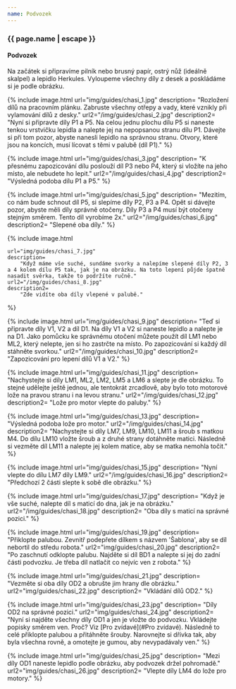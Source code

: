 ```yaml
---
name: Podvozek
---
```

### {{ page.name | escape }}

#### Podvozek

Na začátek si připravíme pilník nebo brusný papír, ostrý nůž (ideálně skalpel) a lepidlo Herkules. Vyloupeme všechny díly z desek a poskládáme si je podle obrázku.

{% include image.html 
    url="img/guides/chasi_1.jpg" 
    description=
        "Rozložení dílů na pracovním plánku. Zabruste všechny otřepy a vady, které vznikly při vylamování dílů z desky."
    url2="/img/guides/chasi_2.jpg" 
    description2=
        "Nyní si připravte díly P1 a P5. Na celou jednu plochu dílu P5 si naneste tenkou vrstvičku lepidla a nalepte jej na nepopsanou stranu dílu P1. Dávejte si při tom pozor, abyste nanesli lepidlo na správnou stranu. Otvory, které jsou na koncích, musí lícovat s těmi v palubě (díl P1)."
%}

{% include image.html 
    url="img/guides/chasi_3.jpg" 
    description=
        "K přesnému zapozicování dílu poslouží díl P3 nebo P4, který si vložíte na jeho místo, ale nebudete ho lepit."
    url2="/img/guides/chasi_4.jpg" 
    description2=
        "Výsledná podoba dílu P1 a P5."
%}

{% include image.html
    url="img/guides/chasi_5.jpg" 
    description=
        "Mezitím, co nám bude schnout díl P5, si slepíme díly P2, P3 a P4. Opět si dávejte pozor, abyste měli díly správně otočeny. Díly P3 a P4 musí být otočeny stejným směrem. Tento díl vyrobíme 2x."
    url2="/img/guides/chasi_6.jpg" 
    description2=
        "Slepené oba díly."
%}

{% include image.html 
    
    url="img/guides/chasi_7.jpg" 
    description=
        "Když máme vše suché, sundáme svorky a nalepíme slepené díly P2, 3 a 4 kolem dílu P5 tak, jak je na obrázku. Na toto lepení půjde špatně nasadit svěrka, takže to podržíte ručně."
    url2="/img/guides/chasi_8.jpg" 
    description2=
        "Zde vidíte oba díly vlepené v palubě."
%}

{% include image.html 
    url="img/guides/chasi_9.jpg" 
    description=
        "Teď si připravte díly V1, V2 a díl D1. Na díly V1 a V2 si naneste lepidlo a nalepte je na D1. Jako pomůcku ke správnému otočení můžete použít díl LM1 nebo ML2, který nelepte, jen si ho zastrčte na místo. Po zapozicování si každý díl stáhněte svorkou."
    url2="/img/guides/chasi_10.jpg" 
    description2=
        "Zapozicování pro lepení dílů V1 a V2."
%}

{% include image.html 
    url="img/guides/chasi_11.jpg" 
    description=
        "Nachystejte si díly LM1, ML2, LM2, LM5 a LM6 a slepte je dle obrázku. To stejné udělejte ještě jednou, ale tentokrát zrcadlově, aby bylo toto motorové lože na pravou stranu i na levou stranu."
    url2="/img/guides/chasi_12.jpg" 
    description2=
        "Lože pro motor vlepte do paluby."
%}

{% include image.html 
    url="img/guides/chasi_13.jpg" 
    description=
        "Výsledná podoba lože pro motor."
    url2="/img/guides/chasi_14.jpg" 
    description2=
        "Nachystejte si díly LM7, LM9, LM10, LM11 a šroub s matkou M4. Do dílu LM10 vložte šroub a z druhé strany dotáhněte matici. Následně si vezměte díl LM11 a nalepte jej kolem matice, aby se matka nemohla točit."
%}

{% include image.html 
    url="img/guides/chasi_15.jpg" 
    description=
        "Nyní vlepte do dílu LM7 díly LM9."
    url2="/img/guides/chasi_16.jpg" 
    description2=
        "Předchozí 2 části slepte k sobě dle obrázku."
%}

{% include image.html 
    url="img/guides/chasi_17.jpg" 
    description=
        "Když je vše suché, nalepte díl s maticí do dna, jak je na obrázku."
    url2="/img/guides/chasi_18.jpg" 
    description2=
        "Oba díly s maticí na správné pozici."
%}

{% include image.html 
    url="img/guides/chasi_19.jpg" 
    description=
        "Přiklopte palubou. Zevnitř podepřete dílkem s názvem 'Šablona', aby se díl nebortil do středu robota."
    url2="img/guides/chasi_20.jpg" 
    description2=
        "Po zaschnutí odklopte palubu. Najděte si díl BD1 a nalepte si jej do zadní části podvozku. Je třeba díl natlačit co nejvíc ven z robota."
%}

{% include image.html 
    url="img/guides/chasi_21.jpg" 
    description=
        "Vezměte si oba díly OD2 a obrušte jim hrany dle obrázku." 
    url2="img/guides/chasi_22.jpg"
    description2=
        "Vkládání dílů OD2."
%}

{% include image.html 
    url="img/guides/chasi_23.jpg" 
    description=
        "Díly OD2 na správné pozici." 
    url2="img/guides/chasi_24.jpg"
    description2=
        "Nyní si najděte všechny díly OD1 a jen je vložte do podvozku. Vkládejte popisky směrem ven. Proč? Viz 
        [Pro zvídavé](#Pro zvídavé). Následně to celé přiklopte palubou a přitáhněte šrouby. Narovnejte si dřívka tak, aby byla všechna rovně, a omotejte je gumou, aby nevypadávaly ven."
%}

{% include image.html 
    url="img/guides/chasi_25.jpg" 
    description=
        "Mezi díly OD1 naneste lepidlo podle obrázku, aby podvozek držel pohromadě." 
    url2="img/guides/chasi_26.jpg" 
    description2=
        "Vlepte díly LM4 do lože pro motory." 
%}
